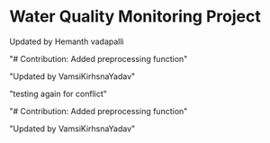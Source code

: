 # Water Quality Monitoring Project

Updated by Hemanth vadapalli
 
"# Contribution: Added preprocessing function" 
 
"Updated by VamsiKirhsnaYadav" 

"testing again for conflict"

 
"# Contribution: Added preprocessing function" 
 
"Updated by VamsiKirhsnaYadav" 

